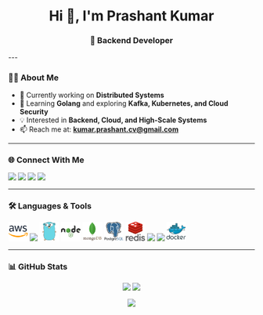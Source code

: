 <h1 align="center">Hi 👋, I'm Prashant Kumar</h1>
<h3 align="center">🚀 Backend Developer </h3>
---

### 👨‍💻 About Me
- 🔭 Currently working on **Distributed Systems**  
- 🌱 Learning **Golang** and exploring **Kafka, Kubernetes, and Cloud Security**  
- 💡 Interested in **Backend, Cloud, and High-Scale Systems**  
- 📫 Reach me at: **kumar.prashant.cv@gmail.com**

---

### 🌐 Connect With Me
<p>
<a href="https://twitter.com/prashantzsharma"><img src="https://raw.githubusercontent.com/rahuldkjain/github-profile-readme-generator/master/src/images/icons/Social/twitter.svg" width="40"/></a>
<a href="https://linkedin.com/in/prashant0000"><img src="https://raw.githubusercontent.com/rahuldkjain/github-profile-readme-generator/master/src/images/icons/Social/linked-in-alt.svg" width="40"/></a>
<a href="https://instagram.com/prashantsharma_000"><img src="https://raw.githubusercontent.com/rahuldkjain/github-profile-readme-generator/master/src/images/icons/Social/instagram.svg" width="40"/></a>
<a href="https://leetcode.com/prashant-00-00/"><img src="https://raw.githubusercontent.com/rahuldkjain/github-profile-readme-generator/master/src/images/icons/Social/leet-code.svg" width="40"/></a>
</p>

---

### 🛠 Languages & Tools
<p>
<a href="https://aws.amazon.com"><img src="https://raw.githubusercontent.com/devicons/devicon/master/icons/amazonwebservices/amazonwebservices-original-wordmark.svg" width="40"/></a>
<a href="https://cloud.google.com"><img src="https://www.vectorlogo.zone/logos/google_cloud/google_cloud-icon.svg" width="40"/></a>
<a href="https://golang.org"><img src="https://raw.githubusercontent.com/devicons/devicon/master/icons/go/go-original.svg" width="40"/></a>
<a href="https://nodejs.org"><img src="https://raw.githubusercontent.com/devicons/devicon/master/icons/nodejs/nodejs-original-wordmark.svg" width="40"/></a>
<a href="https://www.mongodb.com"><img src="https://raw.githubusercontent.com/devicons/devicon/master/icons/mongodb/mongodb-original-wordmark.svg" width="40"/></a>
<a href="https://www.postgresql.org"><img src="https://raw.githubusercontent.com/devicons/devicon/master/icons/postgresql/postgresql-original-wordmark.svg" width="40"/></a>
<a href="https://redis.io"><img src="https://raw.githubusercontent.com/devicons/devicon/master/icons/redis/redis-original-wordmark.svg" width="40"/></a>
<a href="https://kafka.apache.org"><img src="https://www.vectorlogo.zone/logos/apache_kafka/apache_kafka-icon.svg" width="40"/></a>
<a href="https://kubernetes.io"><img src="https://www.vectorlogo.zone/logos/kubernetes/kubernetes-icon.svg" width="40"/></a>
<a href="https://www.docker.com"><img src="https://raw.githubusercontent.com/devicons/devicon/master/icons/docker/docker-original-wordmark.svg" width="40"/></a>
</p>

---

### 📊 GitHub Stats
<p align="center">
<img src="https://github-readme-stats.vercel.app/api?username=prashant-00-00&show_icons=true&theme=radical" height="150"/>
<img src="https://github-readme-stats.vercel.app/api/top-langs/?username=prashant-00-00&layout=compact&theme=radical" height="150"/>
</p>

<p align="center">
<img src="https://streak-stats.demolab.com/?user=prashant-00-00&theme=radical" height="150"/>
</p>

